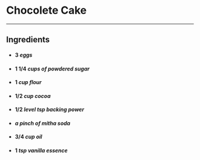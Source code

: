 # **Chocolete Cake**

-----------------

## Ingredients

- #### 3 *eggs*

- #### 1 1/4 *cups of powdered sugar*

- #### 1 *cup flour* 

- #### 1/2 *cup cocoa*

- #### 1/2 *level tsp backing power*

- #### *a pinch of mitha soda*

- #### 3/4 *cup oil*

- #### 1 *tsp vanilla essence*

